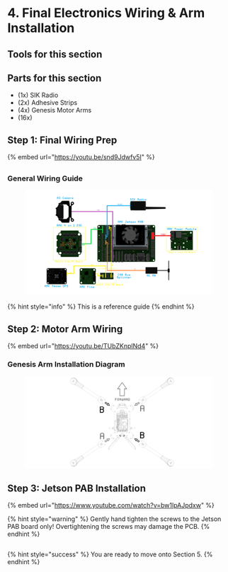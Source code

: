 # 4. Final Electronics Wiring & Arm Installation

## Tools for this section



## Parts for this section



* (1x) SIK Radio
* (2x) Adhesive Strips
* (4x) Genesis Motor Arms
* (16x)&#x20;

## Step 1: Final Wiring Prep

{% embed url="https://youtu.be/snd9Jdwfv5I" %}

##

### General Wiring Guide



<figure><img src="../../../.gitbook/assets/345fstgwre.png" alt=""><figcaption></figcaption></figure>

{% hint style="info" %}
This is a reference guide
{% endhint %}



##

## Step 2: Motor Arm Wiring

{% embed url="https://youtu.be/TUbZKnplNd4" %}

### Genesis Arm Installation Diagram



<figure><img src="../../../.gitbook/assets/12434eda.png" alt=""><figcaption></figcaption></figure>

## Step 3: Jetson PAB Installation

{% embed url="https://www.youtube.com/watch?v=bw1lpAJpdxw" %}

{% hint style="warning" %}
Gently hand tighten the screws to the Jetson PAB board only! Overtightening the screws may damage the PCB.
{% endhint %}

##

{% hint style="success" %}
You are ready to move onto Section 5.
{% endhint %}
